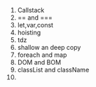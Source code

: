 1. Callstack
2. == and ===
3. let,var,const
4. hoisting 
5. tdz
6. shallow an deep copy
7. foreach and map
8. DOM and BOM
9. classList and className
10. 
